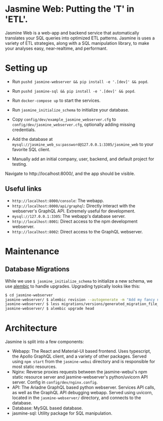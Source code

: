 Jasmine Web: Putting the 'T' in 'ETL'.
==================================
Jasmine Web is a web-app and backend service that automatically translates your SQL queries into optimized ETL patterns.
Jasmine is uses a variety of ETL strategies, along with a SQL manipulation library, to make your analyses easy, near-realtime, and performant.

Setting up
==========
- Run `pushd jasmine-webserver && pip install -e '.[dev]' && popd`.
- Run `pushd jasmine-sql && pip install -e '.[dev]' && popd`.

- Run `docker-compose up` to start the services.
- Run `jasmine_initialize_schema` to initialize your database.
- Copy `config/dev/example_jasmine_webserver.cfg` to `config/dev/jasmine_webserver.cfg`, optionally adding missing credentials.
- Add the database at `mysql://jasmine_web_su:password@127.0.0.1:3305/jasmine_web` to your favorite SQL client.
- Manually add an initial company, user, backend, and default project for testing.

Navigate to http://localhost:8000/, and the app should be visible.

Useful links
------------
- `http://localhost:8000/console`: The webapp.
- `http://localhost:8000/api/graphql`: Directly interact with the webserver's GraphQL API. Extremely useful for development.
- `mysql://127.0.0.1:3305`: The webapp's database server.
- `http://localhost:8001`: Direct access to the npm development webserver.
- `http://localhost:8002`: Direct access to the GraphQL webserver.

Maintenance
===========
Database Migrations
-------------------
While we use `$ jasmine_initialize_schema` to initialize a new schema, we use [alembic](https://alembic.sqlalchemy.org/en/latest/tutorial.html) to handle upgrades.
Upgrading typically looks like this:
```bash
$ cd jasmine-webserver
jasmine-webserver/ $ alembic revision --autogenerate -m "Add my fancy new column."
jasmine-webserver/ $ less migrations/versions/generated_migration_file_name.py  # Review and make any necessary edits.
jasmine-webserver/ $ alembic upgrade head
```


Architecture
============
Jasmine is split into a few components:
- Webapp: The React and Material-UI based frontend. Uses typescript, the Apollo GraphQL client, and a variety of other packages.
    Served using `npm start` from the `jasmine-webui` directory and is responsible for most static resources.
- Nginx: Reverse proxies requests between the jasmine-webui's npm static resource server and jasmine-webserver's python/uvicorn API server.
    Config in `config/dev/nginx.config`.
- API: The Ariadne GraphQL based python webserver. Services API calls, as well as the GraphQL API debugging webapp.
    Served using uvicorn, located in the `jasmine-webserver/` directory, and connects to the database.
- Database: MySQL based database.
- jasmine-sql: Utility package for SQL manipulation.

